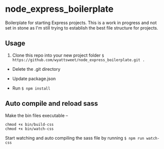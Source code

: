 # node_express_boilerplate

Boilerplate for starting Express projects. This is a work in progress and not set in stone as I'm still trying to establish the best file structure for projects. 

## Usage

1. Clone this repo into your new project folder `$ https://github.com/wyattsweet/node_express_boilerplate.git .`

- Delete the .git directory

- Update package.json

- Run `$ npm install ` 

## Auto compile and reload sass

Make the bin files executable –

```
chmod +x bin/build-css
chmod +x bin/watch-css
```
Start watching and auto compiling the sass file by running `$ npm run watch-css`

